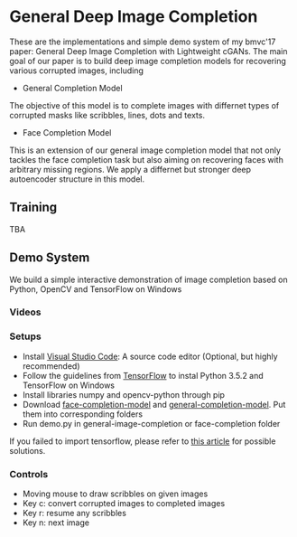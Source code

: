 # General Deep Image Completion
These are the implementations and simple demo system of my bmvc'17 paper: General Deep Image Completion with Lightweight cGANs. The main goal of our paper is to build deep image completion models for recovering various corrupted images, including

- General Completion Model

The objective of this model is to complete images with differnet types of corrupted masks like scribbles, lines, dots and texts.

- Face Completion Model

This is an extension of our general image completion model that not only tackles the face completion task but also aiming on recovering faces with arbitrary missing regions. We apply a differnet but stronger deep autoencoder structure in this model.

## Training 
TBA

## Demo System
We build a simple interactive demonstration of image completion based on Python, OpenCV and TensorFlow on Windows

### Videos

### Setups
- Install [Visual Studio Code](https://code.visualstudio.com/): A source code editor (Optional, but highly recommended)
- Follow the guidelines from [TensorFlow](https://www.tensorflow.org/install/install_windows) to instal Python 3.5.2 and TensorFlow on Windows
- Install libraries numpy and opencv-python through pip
- Download [face-completion-model](https://drive.google.com/file/d/0BwBvCjzIsl2vZHoxS0RrRm55d1U/view?usp=sharing) and [general-completion-model](https://drive.google.com/file/d/0BwBvCjzIsl2vV3FvZUd0VjdxZE0/view?usp=sharing). Put them into corresponding folders
- Run demo.py in general-image-completion or face-completion folder

If you failed to import tensorflow, please refer to [this article](https://github.com/tensorflow/tensorflow/issues/8385) for possible solutions.

### Controls
- Moving mouse to draw scribbles on given images
- Key c: convert corrupted images to completed images
- Key r: resume any scribbles
- Key n: next image
